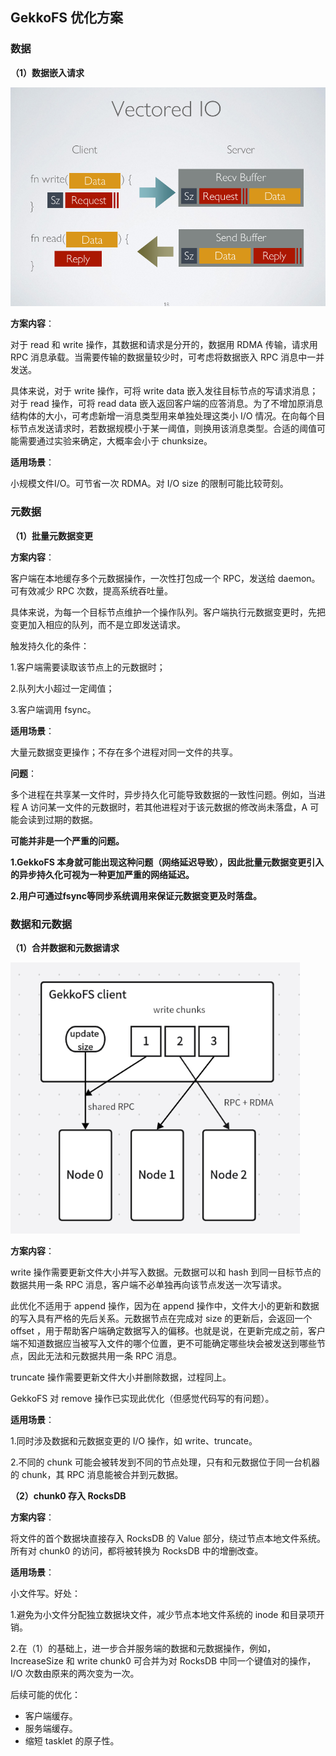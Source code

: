 ## GekkoFS 优化方案

### 数据

**（1）数据嵌入请求**

<img src="images\数据嵌入请求.png" alt="数据嵌入请求" style="zoom:67%;" />

**方案内容**：

对于 read 和 write 操作，其数据和请求是分开的，数据用 RDMA 传输，请求用 RPC 消息承载。当需要传输的数据量较少时，可考虑将数据嵌入 RPC 消息中一并发送。

具体来说，对于 write 操作，可将 write data 嵌入发往目标节点的写请求消息；对于 read 操作，可将 read data 嵌入返回客户端的应答消息。为了不增加原消息结构体的大小，可考虑新增一消息类型用来单独处理这类小 I/O 情况。在向每个目标节点发送请求时，若数据规模小于某一阈值，则换用该消息类型。合适的阈值可能需要通过实验来确定，大概率会小于 chunksize。

**适用场景**：

小规模文件I/O。可节省一次 RDMA。对 I/O size 的限制可能比较苛刻。



### 元数据

**（1）批量元数据变更**

**方案内容**：

客户端在本地缓存多个元数据操作，一次性打包成一个 RPC，发送给 daemon。可有效减少 RPC 次数，提高系统吞吐量。

具体来说，为每一个目标节点维护一个操作队列。客户端执行元数据变更时，先把变更加入相应的队列，而不是立即发送请求。

触发持久化的条件：

1.客户端需要读取该节点上的元数据时；

2.队列大小超过一定阈值；

3.客户端调用 fsync。

**适用场景**：

大量元数据变更操作；不存在多个进程对同一文件的共享。

**问题**：

多个进程在共享某一文件时，异步持久化可能导致数据的一致性问题。例如，当进程 A 访问某一文件的元数据时，若其他进程对于该元数据的修改尚未落盘，A 可能会读到过期的数据。

**可能并非是一个严重的问题。**

**1.GekkoFS 本身就可能出现这种问题（网络延迟导致），因此批量元数据变更引入的异步持久化可视为一种更加严重的网络延迟。**

**2.用户可通过fsync等同步系统调用来保证元数据变更及时落盘。**



### 数据和元数据

**（1）合并数据和元数据请求**

<img src="images\合并数据和元数据请求.png" alt="合并数据和元数据请求" style="zoom:80%;" />

**方案内容**：

write 操作需要更新文件大小并写入数据。元数据可以和 hash 到同一目标节点的数据共用一条 RPC 消息，客户端不必单独再向该节点发送一次写请求。

此优化不适用于 append 操作，因为在 append 操作中，文件大小的更新和数据的写入具有严格的先后关系。元数据节点在完成对 size 的更新后，会返回一个 offset ，用于帮助客户端确定数据写入的偏移。也就是说，在更新完成之前，客户端不知道数据应当被写入文件的哪个位置，更不可能确定哪些块会被发送到哪些节点，因此无法和元数据共用一条 RPC 消息。

truncate 操作需要更新文件大小并删除数据，过程同上。

GekkoFS 对 remove 操作已实现此优化（但感觉代码写的有问题）。

**适用场景**：

1.同时涉及数据和元数据变更的 I/O 操作，如 write、truncate。

2.不同的 chunk 可能会被转发到不同的节点处理，只有和元数据位于同一台机器的 chunk，其 RPC 消息能被合并到元数据。

**（2）chunk0 存入 RocksDB**

**方案内容**：

将文件的首个数据块直接存入 RocksDB 的 Value 部分，绕过节点本地文件系统。所有对 chunk0 的访问，都将被转换为 RocksDB 中的增删改查。

**适用场景**：

小文件写。好处：

1.避免为小文件分配独立数据块文件，减少节点本地文件系统的 inode 和目录项开销。

2.在（1）的基础上，进一步合并服务端的数据和元数据操作，例如，IncreaseSize 和 write chunk0 可合并为对 RocksDB 中同一个键值对的操作，I/O 次数由原来的两次变为一次。



后续可能的优化：

- 客户端缓存。
- 服务端缓存。
- 缩短 tasklet 的原子性。

